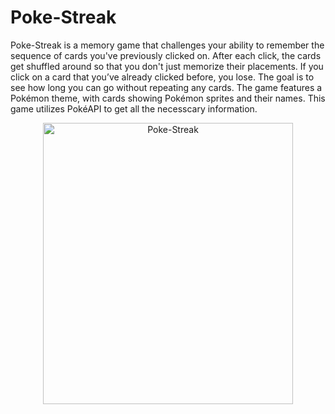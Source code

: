 # Poke-Streak

Poke-Streak is a memory game that challenges your ability to remember the sequence of cards you've previously clicked on. After each click, the cards get shuffled around so that you don't just memorize their placements. If you click on a card that you’ve already clicked before, you lose. The goal is to see how long you can go without repeating any cards. The game features a Pokémon theme, with cards showing Pokémon sprites and their names.
This game utilizes PokéAPI to get all the necesscary information.

<p align="center">
  <img height="450" width="400" alt="Poke-Streak" src="https://github.com/user-attachments/assets/e72c6a96-c878-4702-b9b4-3173b72000ce">
</p>

